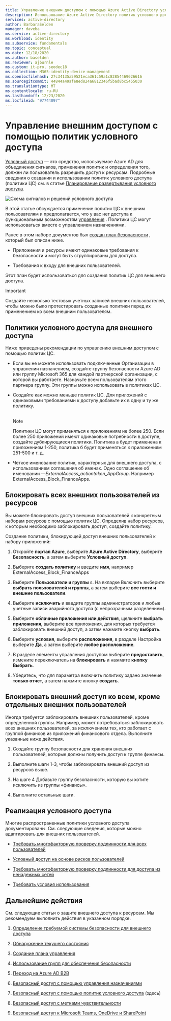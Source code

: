 ```yaml
---
title: Управление внешним доступом с помощью Azure Active Directory условного доступа
description: Использование Azure Active Directory политик условного доступа для защиты внешнего доступа к ресурсам.
services: active-directory
author: BarbaraSelden
manager: daveba
ms.service: active-directory
ms.workload: identity
ms.subservice: fundamentals
ms.topic: conceptual
ms.date: 12/18/2020
ms.author: baselden
ms.reviewer: ajburnle
ms.custom: it-pro, seodec18
ms.collection: M365-identity-device-management
ms.openlocfilehash: 27c34135a59521eca361c59a1c82854469626616
ms.sourcegitcommit: 44844a49afe8ed824a6812346f5bad8bc5455030
ms.translationtype: MT
ms.contentlocale: ru-RU
ms.lasthandoff: 12/23/2020
ms.locfileid: "97744097"
---
```

# <a name="manage-external-access-with-conditional-access-policies"></a>Управление внешним доступом с помощью политик условного доступа 

[Условный доступ](../conditional-access/overview.md) — это средство, используемое Azure AD для объединения сигналов, применения политик и определения того, должен ли пользователь разрешить доступ к ресурсам. Подробные сведения о создании и использовании политик условного доступа (политики ЦС) см. в статье [Планирование развертывания условного доступа](../conditional-access/plan-conditional-access.md). 

![Схема сигналов и решений условного доступа](media/secure-external-access//7-conditional-access-signals.png)



В этой статье обсуждается применение политик ЦС к внешним пользователям и предполагается, что у вас нет доступа к функциональным возможностям [управления](../governance/entitlement-management-overview.md) . Политики ЦС могут использоваться вместе с управлением назначениями.

Ранее в этом наборе документов был [создан план безопасности](3-secure-access-plan.md) , который был описан ниже.

* Приложения и ресурсы имеют одинаковые требования к безопасности и могут быть сгруппированы для доступа.

* Требования к входу для внешних пользователей.

Этот план будет использоваться для создания политик ЦС для внешнего доступа. 

> [!IMPORTANT]
> Создайте несколько тестовых учетных записей внешних пользователей, чтобы можно было протестировать созданные политики перед их применением ко всем внешним пользователям.

## <a name="conditional-access-policies-for-external-access"></a>Политики условного доступа для внешнего доступа

Ниже приведены рекомендации по управлению внешним доступом с помощью политик ЦС.

* Если вы не можете использовать подключенные Организации в управлении назначением, создайте группу безопасности Azure AD или группу Microsoft 365 для каждой партнерской организации, с которой вы работаете. Назначьте всем пользователям этого партнера группу. Эти группы можно использовать в политиках ЦС.

* Создайте как можно меньше политик ЦС. Для приложений с одинаковыми требованиями к доступу добавьте их в одну и ту же политику.  
‎ 
   > [!NOTE]
   > Политики ЦС могут применяться к приложениям не более 250. Если более 250 приложений имеют одинаковые потребности в доступе, создайте дублирующиеся политики. Политика а будет применена к приложениям 1-250, политика б будет применяться к приложениям 251-500 и т. д.

* Четкое именование политик, характерных для внешнего доступа, с использованием соглашения об именах. Одно соглашение об именовании —*ExternalAccess_actiontaken_AppGroup*. Например ExternalAccess_Block_FinanceApps.

## <a name="block-all-external-users-from-resources"></a>Блокировать всех внешних пользователей из ресурсов

Вы можете блокировать доступ внешних пользователей к конкретным наборам ресурсов с помощью политик ЦС. Определив набор ресурсов, к которым необходимо заблокировать доступ, создайте политику.

Создание политики, блокирующей доступ внешних пользователей к набору приложений:

1. Откройте **портал Azure**, выберите **Azure Active Directory**, выберите **Безопасность**, а затем выберите **Условный доступ**.

2. Выберите **создать политику** и введите **имя**, например ExternalAccess_Block_FinanceApps

3. Выберите **Пользователи и группы** s. На вкладке Включить выберите **выбрать пользователей и группы**, а затем выберите **все гости и внешние пользователи**. 

4. Выберите **исключить** и введите группы администраторов и любые учетные записи аварийного доступа (с непрозрачным разделением).

5. Выберите **облачные приложения или действия**, щелкните **выбрать приложения**, выберите все приложения, для которых требуется заблокировать внешний доступ, а затем нажмите кнопку **выбрать**.

6. Выберите **условия**, выберите **расположения**, в разделе Настройка выберите **Да**, а затем выберите **любое расположение**.

7. В разделе элементы управления доступом выберите **предоставить**, измените переключатель на **блокировать** и нажмите **кнопку Выбрать**.

8. Убедитесь, что для параметра включить политику задано значение **только отчет**, а затем нажмите кнопку **создать**.

## <a name="block-external-access-to-all-except-specific-external-users"></a>Блокировать внешний доступ ко всем, кроме отдельных внешних пользователей

Иногда требуется заблокировать внешних пользователей, кроме определенной группы. Например, может потребоваться заблокировать всех внешних пользователей, за исключением тех, кто работает с группой финансов из приложений финансового отдела. Выполните указанные ниже действия.

1. Создайте группу безопасности для хранения внешних пользователей, которые должны получить доступ к группе финансы.

2. Выполните шаги 1-3, чтобы заблокировать внешний доступ из ресурсов выше.

3. На шаге 4 Добавьте группу безопасности, которую вы хотите исключить из группы «финансы».

4. Выполните остальные шаги.

## <a name="implement-conditional-access"></a>Реализация условного доступа

Многие распространенные политики условного доступа документированы. См. следующие сведения, которые можно адаптировать для внешних пользователей.

* [Требовать многофакторную проверку подлинности для всех пользователей](../conditional-access/howto-conditional-access-policy-all-users-mfa.md)

* [Условный доступ на основе рисков пользователей](../conditional-access/howto-conditional-access-policy-risk-user.md)

* [Требовать многофакторную проверку подлинности для доступа из ненадежных сетей](../conditional-access/untrusted-networks.md) 

* [Требовать условия использования](../conditional-access/terms-of-use.md)

## <a name="next-steps"></a>Дальнейшие действия

См. следующие статьи о защите внешнего доступа к ресурсам. Мы рекомендуем выполнить действия в указанном порядке.

1. [Определение требуемой системы безопасности для внешнего доступа](1-secure-access-posture.md)

2. [Обнаружение текущего состояния](2-secure-access-current-state.md)

3. [Создание плана управления](3-secure-access-plan.md)

4. [Использование групп для обеспечения безопасности](4-secure-access-groups.md)

5. [Переход на Azure AD B2B](5-secure-access-b2b.md)

6. [Безопасный доступ с помощью управления назначениями](6-secure-access-entitlement-managment.md)

7. [Безопасный доступ с помощью политик условного доступа](7-secure-access-conditional-access.md) (здесь)

8. [Безопасный доступ с метками чувствительности](8-secure-access-sensitivity-labels.md)

9. [Безопасный доступ к Microsoft Teams, OneDrive и SharePoint](9-secure-access-teams-sharepoint.md)
